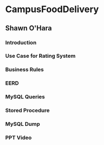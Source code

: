# CampusFoodDelivery



## Shawn O'Hara

### Introduction




### Use Case for Rating System





### Business Rules





### EERD







### MySQL Queries






### Stored Procedure 




### MySQL Dump






### PPT Video

